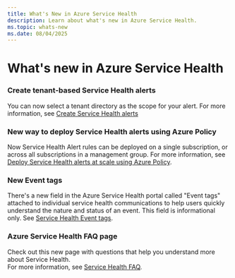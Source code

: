```yaml
---
title: What's New in Azure Service Health
description: Learn about what's new in Azure Service Health.
ms.topic: whats-new
ms.date: 08/04/2025
---
```


# What's new in Azure Service Health


### Create tenant-based Service Health alerts
You can now select a tenant directory as the scope for your alert. For more information, see [Create Service Health alerts](alerts-activity-log-service-notifications-portal.md)



### New way to deploy Service Health alerts using Azure Policy
Now Service Health Alert rules can be deployed on a single subscription, or across all subscriptions in a management group. For more information, see [Deploy Service Health alerts at scale using Azure Policy](service-health-alert-deploy-policy.md).


### New Event tags
There's a new field in the Azure Service Health portal called "Event tags" attached to individual service health communications to help users quickly understand the nature and status of an event.
This field is informational only. See [Service Health Event tags](service-health-event-tags.md).


### Azure Service Health FAQ page
Check out this new page with questions that help you understand more about Service Health.<br>
For more information, see [Service Health FAQ](service-health-faq.yml).
